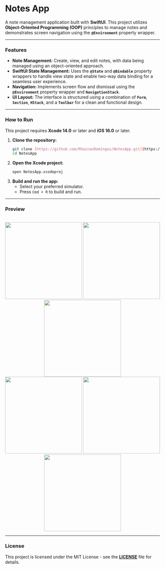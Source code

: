 # Notes App

A note management application built with **SwiftUI**. This project utilizes **Object-Oriented Programming (OOP)** principles to manage notes and demonstrates screen navigation using the **`@Environment`** property wrapper.

---

### Features

* **Note Management:** Create, view, and edit notes, with data being managed using an object-oriented approach.
* **SwiftUI State Management:** Uses the **`@State`** and **`@Bindable`** property wrappers to handle view state and enable two-way data binding for a seamless user experience.
* **Navigation:** Implements screen flow and dismissal using the **`@Environment`** property wrapper and **`NavigationStack`**.
* **UI Layout:** The interface is structured using a combination of **`Form`**, **`Section`**, **`HStack`**, and a **`Toolbar`** for a clean and functional design.

---

### How to Run

This project requires **Xcode 14.0** or later and **iOS 16.0** or later.

1.  **Clone the repository:**
    ```bash
    git clone [https://github.com/RhainanDomingos/NotesApp.git](https://github.com/RhainanDomingos/NotesApp.git)
    cd NotesApp
    ```
2.  **Open the Xcode project:**
    ```bash
    open NotesApp.xcodeproj
    ```
3.  **Build and run the app:**
    * Select your preferred simulator.
    * Press `Cmd + R` to build and run.

---

### Preview

<br/>
<div align="center">
  <img src="https://github.com/user-attachments/assets/5af0f009-c202-4442-9fd2-f0ecb68c00b1" width="250" />
  <img src="https://github.com/user-attachments/assets/3cd92300-a939-4fe4-acac-c99dbe9e68d6" width="250" />
  <img src="https://github.com/user-attachments/assets/e07d1964-1605-4c5b-94eb-1962b26af5eb" width="250" />
  <br/>
  <img src="https://github.com/user-attachments/assets/ee781641-ca94-4d88-b673-1b69449f78e4" width="250" />
  <img src="https://github.com/user-attachments/assets/6598bb24-3dd3-496f-a34d-48563418db6b" width="250" />
  <img src="https://github.com/user-attachments/assets/c9a82ac6-63a1-47d2-8039-5ce66539fcb3" width="250" />
</div>

---

### License

This project is licensed under the MIT License - see the **[LICENSE](LICENSE)** file for details.
